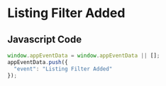 # Listing Filter Added

### 

## Javascript Code
```js
window.appEventData = window.appEventData || [];
appEventData.push({
  "event": "Listing Filter Added"
});
```







